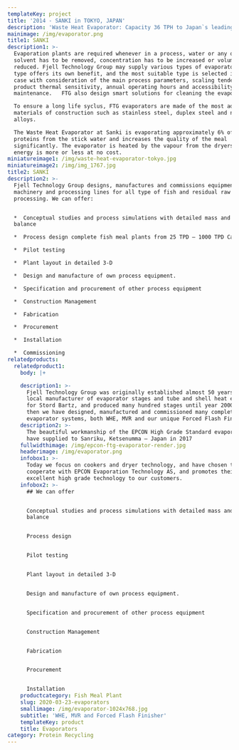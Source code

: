 ```yaml
---
templateKey: project
title: '2014 - SANKI in TOKYO, JAPAN'
description: 'Waste Heat Evaporator: Capacity 36 TPH to Japan`s leading FishMeal Factory'
mainimage: /img/evaporator.png
title1: SANKI
description1: >-
  Evaporation plants are required whenever in a process, water or any other
  solvent has to be removed, concentration has to be increased or volume
  reduced. Fjell Technology Group may supply various types of evaporators. Each
  type offers its own benefit, and the most suitable type is selected in each
  case with consideration of the main process parameters, scaling tendency,
  product thermal sensitivity, annual operating hours and accessibility for
  maintenance.   FTG also design smart solutions for cleaning the evaporator.  

  To ensure a long life syclus, FTG evaporators are made of the most adequate
  materials of construction such as stainless steel, duplex steel and nickel
  alloys.  

  The Waste Heat Evaporator at Sanki is evaporating approximately 6% of soluble
  proteins from the stick water and increases the quality of the meal
  significantly. The evaporator is heated by the vapour from the dryers, so the
  energy is more or less at no cost.
miniatureimage1: /img/waste-heat-evaporator-tokyo.jpg
miniatureimage2: /img/img_1767.jpg
title2: SANKI
description2: >-
  Fjell Technology Group designs, manufactures and commissions equipment,
  machinery and processing lines for all type of fish and residual raw material
  processing. We can offer:


  *  Conceptual studies and process simulations with detailed mass and energy
  balance

  *  Process design complete fish meal plants from 25 TPD – 1000 TPD Capacity

  *  Pilot testing

  *  Plant layout in detailed 3-D

  *  Design and manufacture of own process equipment.

  *  Specification and procurement of other process equipment

  *  Construction Management

  *  Fabrication

  *  Procurement

  *  Installation

  *  Commissioning
relatedproducts:
  relatedproduct1:
    body: |+

    description1: >-
      Fjell Technology Group was originally established almost 50 years ago as
      local manufacturer of evaporator stages and tube and shell heat exchangers
      for Stord Bartz, and produced many hundred stages until year 2000.  Since
      then we have designed, manufactured and commissioned many complete
      evaporator systems, both WHE, MVR and our unique Forced Flash Finisher.
    description2: >-
      The beautiful workmanship of the EPCON High Grade Standard evaporator we
      have supplied to Sanriku, Ketsenumma – Japan in 2017
    fullwidthimage: /img/epcon-ftg-evaporator-render.jpg
    headerimage: /img/evaporator.png
    infobox1: >-
      Today we focus on cookers and dryer technology, and have chosen to
      cooperate with EPCON Evaporation Technology AS, and promotes their
      excellent high grade technology to our customers.
    infobox2: >-
      ## We can offer


      Conceptual studies and process simulations with detailed mass and energy
      balance


      Process design


      Pilot testing


      Plant layout in detailed 3-D


      Design and manufacture of own process equipment.


      Specification and procurement of other process equipment


      Construction Management


      Fabrication


      Procurement


      Installation
    productcategory: Fish Meal Plant
    slug: 2020-03-23-evaporators
    smallimage: /img/evaporator-1024x768.jpg
    subtitle: 'WHE, MVR and Forced Flash Finisher'
    templateKey: product
    title: Evaporators
category: Protein Recycling
---
```


